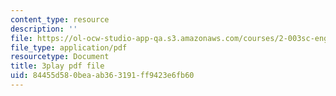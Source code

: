 ```yaml
---
content_type: resource
description: ''
file: https://ol-ocw-studio-app-qa.s3.amazonaws.com/courses/2-003sc-engineering-dynamics-fall-2011/84455d580beaab363191ff9423e6fb60_QHTJK0v404U.pdf
file_type: application/pdf
resourcetype: Document
title: 3play pdf file
uid: 84455d58-0bea-ab36-3191-ff9423e6fb60
---
```


